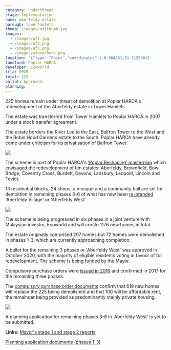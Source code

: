 ```yaml
---
category: underthreat
stage: Implementation 
name: Aberfeldy estate 
borough: towerhamlets 
thumb: /images/af1thumb.jpg
images:
  - /images/af1.jpg
  - /images/af2.png
  - /images/af3.png
  - /images/afbrochure.png
location: '{"type":"Point","coordinates":[-0.004851,51.512950]}'
landlord: Poplar HARCA
developer: Ecoworld
itla: PPCR
total: 225
ballot: Approved
planning:
---
```

225 homes remain under threat of demolition at Poplar HARCA's redevelopment of the Aberfeldy estate in Tower Hamlets.

The estate was transferred from Tower Hamlets to Poplar HARCA in 2007 under a stock transfer agreement.

The estate borders the River Lea to the East, Balfron Tower to the West and the Robin Hood Gardens estate to the South. Poplar HARCA have already come under [criticism](https://www.theguardian.com/cities/2019/sep/19/balfron-20-how-goldfingers-utopian-tower-became-luxury-flats) for its privatisation of Balfron Tower.

<img src="/images/afbrochure.png" class="img-fluid rounded img-thumbnail">

The scheme is part of Poplar HARCA's [‘Poplar Reshaping’ masterplan](https://www.architectsjournal.co.uk/download?ac=1222139) which envisaged the redevelopment of ten estates: Aberfeldy, Brownfield, Bow Bridge, Coventry Cross, Burdett, Devons, Lansbury, Leopold, Lincoln and Teviot.

13 residential blocks, 24 shops, a mosque and a community hall are set for demolition in remaining phases 3-6 of what has now been [re-branded](https://ecoworldlondon.com/media/1288/aberfeldy-village-host-brochure.pdf) 'Aberfeldy Village' or 'Aberfeldy West'.

<img src="/images/aberfeldyvillage.png" class="img-fluid rounded img-thumbnail">

The scheme is being progressed in six phases in a joint venture with Malaysian investor, Ecoworld and will create 1176 new homes in total.

The estate originally comprised 297 homes but 72 homes were demolished in phases 1-3, which are currently approaching completion.

A ballot for the remaining 3 phases or 'Aberfeldy West' was approved in October 2020, with the majority of eligible residents voting in favour of full redevelopment. The scheme is being [funded](/approved/funding) by the Mayor.

Compulsory purchase orders were [issued in 2016](https://www.towerhamlets.gov.uk/Documents/Planning-and-building-control/Aberfeldy_SoR_140616.pdf) and confirmed in 2017 for the remaining three phases.

The [compulsory purchase order documents](https://www.towerhamlets.gov.uk/Documents/Planning-and-building-control/Aberfeldy_SoR_140616.pdf) confirm that 619 new homes will replace the 225 being demolished and that 100 will be affordable rent, the remainder being provided as predominantly mainly private housing.

<img src="/images/aberfeldycpo.png" class="img-fluid rounded img-thumbnail">

A planning application for remaining phases 3-6 in 'Aberfeldy West' is yet to be submitted.

__Links:__
[Mayor's stage 1 and stage 2 reports](https://www.london.gov.uk/what-we-do/planning/planning-applications-and-decisions/planning-application-search/aberfeldy-estate-0)

[Planning application documents (phases 1-3)](https://development.towerhamlets.gov.uk/online-applications/applicationDetails.do?activeTab=documents&keyVal=DCAPR_100784)
